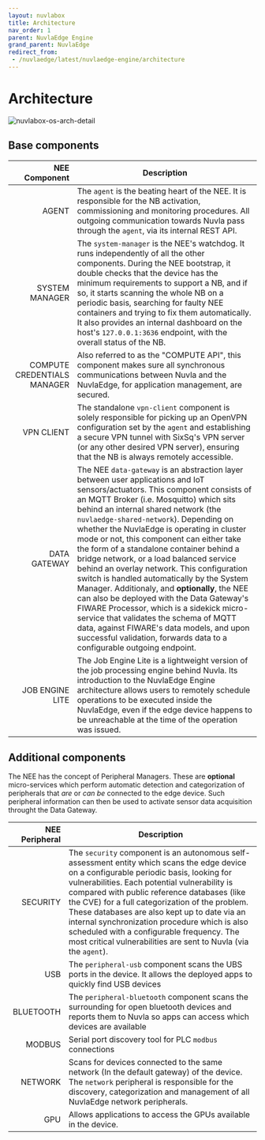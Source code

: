 ```yaml
---
layout: nuvlabox
title: Architecture
nav_order: 1
parent: NuvlaEdge Engine
grand_parent: NuvlaEdge
redirect_from:
 - /nuvlaedge/latest/nuvlaedge-engine/architecture
---
```


Architecture
========

![nuvlabox-os-arch-detail](/assets/img/nuvlaedge-engine-arch-v1.png)

## Base components

| NEE Component 	| Description 	|
|-:	|-	|
| AGENT 	| The `agent` is the beating heart of the NEE. It is responsible for the NB activation, commissioning and monitoring procedures. All outgoing communication towards Nuvla pass through the `agent`, via its internal REST API.	|
| SYSTEM MANAGER 	| The `system-manager` is the NEE's watchdog. It runs independently of all the other components. During the NEE bootstrap, it double checks that the device has the minimum requirements to support a NB, and if so, it starts scanning the whole NB on a periodic basis, searching for faulty NEE containers and trying to fix them automatically. It also provides an internal dashboard on the host's `127.0.0.1:3636` endpoint, with the overall status of the NB. |
| COMPUTE CREDENTIALS MANAGER | Also referred to as the "COMPUTE API", this component makes sure all synchronous communications between Nuvla and the NuvlaEdge, for application management, are secured. | 
| VPN CLIENT 	| The standalone `vpn-client` component is solely responsible for picking up an OpenVPN configuration set by the `agent` and establishing a secure VPN tunnel with SixSq's VPN server (or any other desired VPN server), ensuring that the NB is always remotely accessible. |
| DATA GATEWAY 	| The NEE `data-gateway` is an abstraction layer between user applications and IoT sensors/actuators. This component consists of an MQTT Broker (i.e. Mosquitto) which sits behind an internal shared network (the `nuvlaedge-shared-network`). Depending on whether the NuvlaEdge is operating in cluster mode or not, this component can either take the form of a standalone container behind a bridge network, or a load balanced service behind an overlay network. This configuration switch is handled automatically by the System Manager. Additionaly, and **optionally**, the NEE can also be deployed with the Data Gateway's FIWARE Processor, which is a sidekick micro-service that validates the schema of MQTT data, against FIWARE's data models, and upon successful validation, forwards data to a configurable outgoing endpoint. |
| JOB ENGINE LITE | The Job Engine Lite is a lightweight version of the job processing engine behind Nuvla. Its introduction to the NuvlaEdge Engine architecture allows users to remotely schedule operations to be executed inside the NuvlaEdge, even if the edge device happens to be unreachable at the time of the operation was issued. |


## Additional components
The NEE has the concept of Peripheral Managers. These are **optional** micro-services which perform automatic detection and categorization of peripherals that *are* or *can be* connected to the edge device. Such peripheral information can then be used to activate sensor data acquisition throught the Data Gateway.

| NEE Peripheral 	| Description 	|
|-:	|-	|
| SECURITY  | The `security` component is an autonomous self-assessment entity which scans the edge device on a configurable periodic basis, looking for vulnerabilities. Each potential vulnerability is compared with public reference databases (like the CVE) for a full categorization of the problem. These databases are also kept up to date via an internal synchronization procedure which is also scheduled with a configurable frequency. The most critical vulnerabilities are sent to Nuvla (via the `agent`). |
| USB       | The `peripheral-usb` component scans the UBS ports in the device. It allows the deployed apps to quickly find USB devices |
| BLUETOOTH | The `peripheral-bluetooth` component scans the surrounding for open bluetooth devices and reports them to Nuvla so apps can access which devices are available |
| MODBUS | Serial port discovery tool for PLC `modbus` connections |
| NETWORK | Scans for devices connected to the same network (In the default gateway) of the device. The `network` peripheral is responsible for the discovery, categorization and management of all NuvlaEdge network peripherals. |
| GPU | Allows applications to access the GPUs available in the device. |
